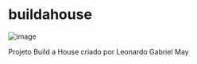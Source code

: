 # buildahouse
![image](https://user-images.githubusercontent.com/125558569/221701157-a3b4dd73-d04c-46f8-9d98-b6ab10e978f6.png)

Projeto Build a House criado por Leonardo Gabriel May
